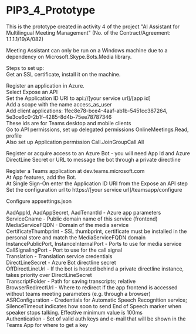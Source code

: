 # PIP3_4_Prototype
This is the prototype created in activity 4 of the project "AI Assistant for Multilingual Meeting Management" (No. of the Contract/Agreement: 1.1.1.1/19/A/082)

Meeting Assistant can only be run on a Windows machine due to a dependency on Microsoft.Skype.Bots.Media library.

Steps to set up:  
Get an SSL certificate, install it on the machine.

Register an application in Azure.  
Select Expose an API  
Set the Application ID URI to api://[your service url]/[app id]  
Add a scope with the name access_as_user  
Add client applications: 1fec8e78-bce4-4aaf-ab1b-5451cc387264, 5e3ce6c0-2b1f-4285-8d4b-75ee78787346  
These ids are for Teams desktop and mobile clients  
Go to API permissions, set up delegated permissions OnlineMeetings.Read, profile  
Also set up Application permission Call.JoinGroupCall.All  

Register or acquire access to an Azure Bot - you will need App Id and Azure DirectLine Secret or URL to message the bot through a private directline  

Register a Teams application at dev.teams.microsoft.com  
At App features, add the Bot.  
At Single Sign-On enter the Application ID URI from the Expose an API step  
Set the configuration url to https://[your service url]/teamsapp/configure  

Configure appsettings.json  

AadAppId, AadAppSecret, AadTenantId - Azure app parameters  
ServiceCname - Public domain name of this service (frontend)  
MediaServiceFQDN - Domain of the media service  
CertificateThumbprint - SSL thumbprint, certificate must be installed in the personal store and match the MediaServiceFQDN domain  
InstancePublicPort, InstanceInternalPort - Ports to use for media service  
CallSignalingPort - Port to use for the call signal  
Translation - Translation service credentials  
DirectLineSecret - Azure Bot directline secret  
OffDirectLineUrl - If the bot is hosted behind a private directline instance, takes priority over DirectLineSecret  
TranscriptFolder - Path for saving transcripts; relative  
BrowserRedirectUrl - Where to redirect if the app frontend is accessed without teams meeting parameters (e.g. through a browser)  
ASRConfiguration - Credentials for Automatic Speech Recognition service; SilenceTimeout indicates how soon to send End of Speech marker when speaker stops talking. Effective minimum value is 100ms  
Authentication - Set of valid auth keys and e-mail that will be shown in the Teams App for where to get a key  



